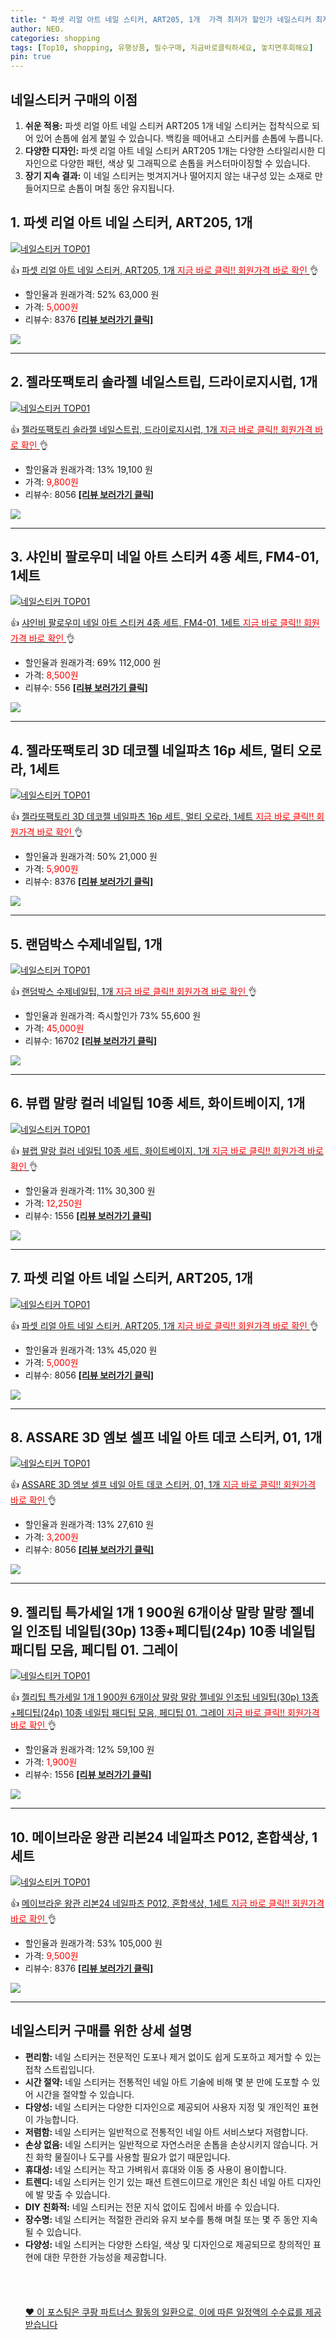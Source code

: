 ```yaml
---
title: " 파셋 리얼 아트 네일 스티커, ART205, 1개  가격 최저가 할인가 네일스티커 최저가 추천 제품 비교"
author: NEO.
categories: shopping
tags: [Top10, shopping, 유행상품, 필수구매, 지금바로클릭하세요, 놓치면후회해요]
pin: true
---
```

## 네일스티커 구매의 이점
1. **쉬운 적용:** 파셋 리얼 아트 네일 스티커 ART205 1개 네일 스티커는 접착식으로 되어 있어 손톱에 쉽게 붙일 수 있습니다. 백킹을 떼어내고 스티커를 손톱에 누릅니다.
2. **다양한 디자인:** 파셋 리얼 아트 네일 스티커 ART205 1개는 다양한 스타일리시한 디자인으로 다양한 패턴, 색상 및 그래픽으로 손톱을 커스터마이징할 수 있습니다.
3. **장기 지속 결과:** 이 네일 스티커는 벗겨지거나 떨어지지 않는 내구성 있는 소재로 만들어지므로 손톱이 며칠 동안 유지됩니다.

   

## 1.  파셋 리얼 아트 네일 스티커, ART205, 1개 

[![네일스티커 TOP01](https://thumbnail6.coupangcdn.com/thumbnails/remote/490x490ex/image/retail/images/831779844339517-2ef475db-56b7-4a9e-84a8-c1cab320986a.jpg)](https://link.coupang.com/re/AFFSDP?lptag=AF3617701&subid=GithubCoopas&pageKey=34828932&traceid=V0-153&itemId=14990170751&vendorItemId=82213137991)


👍 [ 파셋 리얼 아트 네일 스티커, ART205, 1개  <font color=red> 지금 바로 클릭!! 회원가격 바로 확인 </font> ](https://link.coupang.com/re/AFFSDP?lptag=AF3617701&subid=GithubCoopas&pageKey=34828932&traceid=V0-153&itemId=14990170751&vendorItemId=82213137991) 👌 


- 할인율과 원래가격: 52%  63,000   원
- 가격: <span style='color:red'>5,000원</span>
- 리뷰수: 8376  [**[리뷰 보러가기 클릭]**](https://link.coupang.com/re/AFFSDP?lptag=AF3617701&subid=GithubCoopas&pageKey=34828932&traceid=V0-153&itemId=14990170751&vendorItemId=82213137991)

[![](/discount_price.png)](https://link.coupang.com/re/AFFSDP?lptag=AF3617701&subid=GithubCoopas&pageKey=34828932&traceid=V0-153&itemId=14990170751&vendorItemId=82213137991)

---


   

## 2.  젤라또팩토리 솔라젤 네일스트립, 드라이로지시럽, 1개 

[![네일스티커 TOP01](https://thumbnail9.coupangcdn.com/thumbnails/remote/490x490ex/image/retail/images/2023/07/14/17/4/7286c6e2-1d96-4820-a86e-c7d4b0f3d515.jpg)](https://link.coupang.com/re/AFFSDP?lptag=AF3617701&subid=GithubCoopas&pageKey=7465966175&traceid=V0-153&itemId=19470729313&vendorItemId=86580976835)


👍 [ 젤라또팩토리 솔라젤 네일스트립, 드라이로지시럽, 1개  <font color=red> 지금 바로 클릭!! 회원가격 바로 확인 </font> ](https://link.coupang.com/re/AFFSDP?lptag=AF3617701&subid=GithubCoopas&pageKey=7465966175&traceid=V0-153&itemId=19470729313&vendorItemId=86580976835) 👌 


- 할인율과 원래가격: 13%  19,100   원
- 가격: <span style='color:red'>9,800원</span>
- 리뷰수: 8056  [**[리뷰 보러가기 클릭]**](https://link.coupang.com/re/AFFSDP?lptag=AF3617701&subid=GithubCoopas&pageKey=7465966175&traceid=V0-153&itemId=19470729313&vendorItemId=86580976835)

[![](/discount_price.png)](https://link.coupang.com/re/AFFSDP?lptag=AF3617701&subid=GithubCoopas&pageKey=7465966175&traceid=V0-153&itemId=19470729313&vendorItemId=86580976835)

---


   

## 3.  샤인비 팔로우미 네일 아트 스티커 4종 세트, FM4-01, 1세트 

[![네일스티커 TOP01](https://thumbnail6.coupangcdn.com/thumbnails/remote/490x490ex/image/vendor_inventory/ff28/c67cf7900e4e5eed633f98c4e1315545298e805c29b6193714af78249c20.jpg)](https://link.coupang.com/re/AFFSDP?lptag=AF3617701&subid=GithubCoopas&pageKey=7840194164&traceid=V0-153&itemId=21341526664&vendorItemId=88399635983)


👍 [ 샤인비 팔로우미 네일 아트 스티커 4종 세트, FM4-01, 1세트  <font color=red> 지금 바로 클릭!! 회원가격 바로 확인 </font> ](https://link.coupang.com/re/AFFSDP?lptag=AF3617701&subid=GithubCoopas&pageKey=7840194164&traceid=V0-153&itemId=21341526664&vendorItemId=88399635983) 👌 


- 할인율과 원래가격: 69%  112,000   원
- 가격: <span style='color:red'>8,500원</span>
- 리뷰수: 556  [**[리뷰 보러가기 클릭]**](https://link.coupang.com/re/AFFSDP?lptag=AF3617701&subid=GithubCoopas&pageKey=7840194164&traceid=V0-153&itemId=21341526664&vendorItemId=88399635983)

[![](/discount_price.png)](https://link.coupang.com/re/AFFSDP?lptag=AF3617701&subid=GithubCoopas&pageKey=7840194164&traceid=V0-153&itemId=21341526664&vendorItemId=88399635983)

---


   

## 4.  젤라또팩토리 3D 데코젤 네일파츠 16p 세트, 멀티 오로라, 1세트 

[![네일스티커 TOP01](https://thumbnail10.coupangcdn.com/thumbnails/remote/490x490ex/image/retail/images/2023/12/12/15/6/036011ac-588c-41ab-8c84-c577459f3ea0.jpg)](https://link.coupang.com/re/AFFSDP?lptag=AF3617701&subid=GithubCoopas&pageKey=7772018004&traceid=V0-153&itemId=20984528055&vendorItemId=88049179037)


👍 [ 젤라또팩토리 3D 데코젤 네일파츠 16p 세트, 멀티 오로라, 1세트  <font color=red> 지금 바로 클릭!! 회원가격 바로 확인 </font> ](https://link.coupang.com/re/AFFSDP?lptag=AF3617701&subid=GithubCoopas&pageKey=7772018004&traceid=V0-153&itemId=20984528055&vendorItemId=88049179037) 👌 


- 할인율과 원래가격: 50%  21,000   원
- 가격: <span style='color:red'>5,900원</span>
- 리뷰수: 8376  [**[리뷰 보러가기 클릭]**](https://link.coupang.com/re/AFFSDP?lptag=AF3617701&subid=GithubCoopas&pageKey=7772018004&traceid=V0-153&itemId=20984528055&vendorItemId=88049179037)

[![](/discount_price.png)](https://link.coupang.com/re/AFFSDP?lptag=AF3617701&subid=GithubCoopas&pageKey=7772018004&traceid=V0-153&itemId=20984528055&vendorItemId=88049179037)

---


   

## 5.  랜덤박스 수제네일팁, 1개 

[![네일스티커 TOP01](https://thumbnail10.coupangcdn.com/thumbnails/remote/490x490ex/image/vendor_inventory/1a4c/60bd4a8c0b297b3ab49378c105dfe484b95f3dc3780c9ff0ef056bd1e9f2.jpg)](https://link.coupang.com/re/AFFSDP?lptag=AF3617701&subid=GithubCoopas&pageKey=7826262412&traceid=V0-153&itemId=21272324939&vendorItemId=88332525514)


👍 [ 랜덤박스 수제네일팁, 1개  <font color=red> 지금 바로 클릭!! 회원가격 바로 확인 </font> ](https://link.coupang.com/re/AFFSDP?lptag=AF3617701&subid=GithubCoopas&pageKey=7826262412&traceid=V0-153&itemId=21272324939&vendorItemId=88332525514) 👌 


- 할인율과 원래가격: 즉시할인가 73%  55,600   원
- 가격: <span style='color:red'>45,000원</span>
- 리뷰수: 16702  [**[리뷰 보러가기 클릭]**](https://link.coupang.com/re/AFFSDP?lptag=AF3617701&subid=GithubCoopas&pageKey=7826262412&traceid=V0-153&itemId=21272324939&vendorItemId=88332525514)

[![](/discount_price.png)](https://link.coupang.com/re/AFFSDP?lptag=AF3617701&subid=GithubCoopas&pageKey=7826262412&traceid=V0-153&itemId=21272324939&vendorItemId=88332525514)

---


   

## 6.  뷰랩 말랑 컬러 네일팁 10종 세트, 화이트베이지, 1개 

[![네일스티커 TOP01](https://thumbnail9.coupangcdn.com/thumbnails/remote/490x490ex/image/retail/images/2021/08/25/16/7/48ddc926-6968-4e61-a340-809492542590.jpg)](https://link.coupang.com/re/AFFSDP?lptag=AF3617701&subid=GithubCoopas&pageKey=5600271654&traceid=V0-153&itemId=11129560739&vendorItemId=78408167707)


👍 [ 뷰랩 말랑 컬러 네일팁 10종 세트, 화이트베이지, 1개  <font color=red> 지금 바로 클릭!! 회원가격 바로 확인 </font> ](https://link.coupang.com/re/AFFSDP?lptag=AF3617701&subid=GithubCoopas&pageKey=5600271654&traceid=V0-153&itemId=11129560739&vendorItemId=78408167707) 👌 


- 할인율과 원래가격: 11%  30,300   원
- 가격: <span style='color:red'>12,250원</span>
- 리뷰수: 1556  [**[리뷰 보러가기 클릭]**](https://link.coupang.com/re/AFFSDP?lptag=AF3617701&subid=GithubCoopas&pageKey=5600271654&traceid=V0-153&itemId=11129560739&vendorItemId=78408167707)

[![](/discount_price.png)](https://link.coupang.com/re/AFFSDP?lptag=AF3617701&subid=GithubCoopas&pageKey=5600271654&traceid=V0-153&itemId=11129560739&vendorItemId=78408167707)

---


   

## 7.  파셋 리얼 아트 네일 스티커, ART205, 1개 

[![네일스티커 TOP01](https://thumbnail6.coupangcdn.com/thumbnails/remote/490x490ex/image/retail/images/831779844339517-2ef475db-56b7-4a9e-84a8-c1cab320986a.jpg)](https://link.coupang.com/re/AFFSDP?lptag=AF3617701&subid=GithubCoopas&pageKey=34828932&traceid=V0-153&itemId=14990170751&vendorItemId=82213137991)


👍 [ 파셋 리얼 아트 네일 스티커, ART205, 1개  <font color=red> 지금 바로 클릭!! 회원가격 바로 확인 </font> ](https://link.coupang.com/re/AFFSDP?lptag=AF3617701&subid=GithubCoopas&pageKey=34828932&traceid=V0-153&itemId=14990170751&vendorItemId=82213137991) 👌 


- 할인율과 원래가격: 13%  45,020   원
- 가격: <span style='color:red'>5,000원</span>
- 리뷰수: 8056  [**[리뷰 보러가기 클릭]**](https://link.coupang.com/re/AFFSDP?lptag=AF3617701&subid=GithubCoopas&pageKey=34828932&traceid=V0-153&itemId=14990170751&vendorItemId=82213137991)

[![](/discount_price.png)](https://link.coupang.com/re/AFFSDP?lptag=AF3617701&subid=GithubCoopas&pageKey=34828932&traceid=V0-153&itemId=14990170751&vendorItemId=82213137991)

---


   

## 8.  ASSARE 3D 엠보 셀프 네일 아트 데코 스티커, 01, 1개 

[![네일스티커 TOP01](https://thumbnail6.coupangcdn.com/thumbnails/remote/490x490ex/image/vendor_inventory/3ac9/6849209d217934ebaecda1a39696701c8608d1d31be83da11bf0bd02aa9c.jpg)](https://link.coupang.com/re/AFFSDP?lptag=AF3617701&subid=GithubCoopas&pageKey=7356258276&traceid=V0-153&itemId=18941649033&vendorItemId=86068111208)


👍 [ ASSARE 3D 엠보 셀프 네일 아트 데코 스티커, 01, 1개  <font color=red> 지금 바로 클릭!! 회원가격 바로 확인 </font> ](https://link.coupang.com/re/AFFSDP?lptag=AF3617701&subid=GithubCoopas&pageKey=7356258276&traceid=V0-153&itemId=18941649033&vendorItemId=86068111208) 👌 


- 할인율과 원래가격: 13%  27,610   원
- 가격: <span style='color:red'>3,200원</span>
- 리뷰수: 8056  [**[리뷰 보러가기 클릭]**](https://link.coupang.com/re/AFFSDP?lptag=AF3617701&subid=GithubCoopas&pageKey=7356258276&traceid=V0-153&itemId=18941649033&vendorItemId=86068111208)

[![](/discount_price.png)](https://link.coupang.com/re/AFFSDP?lptag=AF3617701&subid=GithubCoopas&pageKey=7356258276&traceid=V0-153&itemId=18941649033&vendorItemId=86068111208)

---


   

## 9.  젤리팁 특가세일 1개 1 900원 6개이상 말랑 말랑 젤네일 인조팁 네일팁(30p) 13종+페디팁(24p) 10종 네일팁 패디팁 모음, 페디팁 01. 그레이 

[![네일스티커 TOP01](https://thumbnail6.coupangcdn.com/thumbnails/remote/490x490ex/image/vendor_inventory/114a/680fcaffc63e1055bc57c5dc504b386d89de26cd8e2f4f803309eb042345.jpg)](https://link.coupang.com/re/AFFSDP?lptag=AF3617701&subid=GithubCoopas&pageKey=7672074044&traceid=V0-153&itemId=20469199541&vendorItemId=87486951286)


👍 [ 젤리팁 특가세일 1개 1 900원 6개이상 말랑 말랑 젤네일 인조팁 네일팁(30p) 13종+페디팁(24p) 10종 네일팁 패디팁 모음, 페디팁 01. 그레이  <font color=red> 지금 바로 클릭!! 회원가격 바로 확인 </font> ](https://link.coupang.com/re/AFFSDP?lptag=AF3617701&subid=GithubCoopas&pageKey=7672074044&traceid=V0-153&itemId=20469199541&vendorItemId=87486951286) 👌 


- 할인율과 원래가격: 12%  59,100   원
- 가격: <span style='color:red'>1,900원</span>
- 리뷰수: 1556  [**[리뷰 보러가기 클릭]**](https://link.coupang.com/re/AFFSDP?lptag=AF3617701&subid=GithubCoopas&pageKey=7672074044&traceid=V0-153&itemId=20469199541&vendorItemId=87486951286)

[![](/discount_price.png)](https://link.coupang.com/re/AFFSDP?lptag=AF3617701&subid=GithubCoopas&pageKey=7672074044&traceid=V0-153&itemId=20469199541&vendorItemId=87486951286)

---


   

## 10.  메이브라운 왕관 리본24 네일파츠 P012, 혼합색상, 1세트 

[![네일스티커 TOP01](https://thumbnail6.coupangcdn.com/thumbnails/remote/490x490ex/image/retail/images/2020/05/18/9/0/78811bc7-e02c-4061-af5a-0ac24989114d.jpg)](https://link.coupang.com/re/AFFSDP?lptag=AF3617701&subid=GithubCoopas&pageKey=1606648675&traceid=V0-153&itemId=2744110515&vendorItemId=70734111559)


👍 [ 메이브라운 왕관 리본24 네일파츠 P012, 혼합색상, 1세트  <font color=red> 지금 바로 클릭!! 회원가격 바로 확인 </font> ](https://link.coupang.com/re/AFFSDP?lptag=AF3617701&subid=GithubCoopas&pageKey=1606648675&traceid=V0-153&itemId=2744110515&vendorItemId=70734111559) 👌 


- 할인율과 원래가격: 53%  105,000   원
- 가격: <span style='color:red'>9,500원</span>
- 리뷰수: 8376  [**[리뷰 보러가기 클릭]**](https://link.coupang.com/re/AFFSDP?lptag=AF3617701&subid=GithubCoopas&pageKey=1606648675&traceid=V0-153&itemId=2744110515&vendorItemId=70734111559)

[![](/discount_price.png)](https://link.coupang.com/re/AFFSDP?lptag=AF3617701&subid=GithubCoopas&pageKey=1606648675&traceid=V0-153&itemId=2744110515&vendorItemId=70734111559)

---
## 네일스티커 구매를 위한 상세 설명
* **편리함:** 네일 스티커는 전문적인 도포나 제거 없이도 쉽게 도포하고 제거할 수 있는 접착 스트립입니다.
* **시간 절약:** 네일 스티커는 전통적인 네일 아트 기술에 비해 몇 분 만에 도포할 수 있어 시간을 절약할 수 있습니다.
* **다양성:** 네일 스티커는 다양한 디자인으로 제공되어 사용자 지정 및 개인적인 표현이 가능합니다.
* **저렴함:** 네일 스티커는 일반적으로 전통적인 네일 아트 서비스보다 저렴합니다.
* **손상 없음:** 네일 스티커는 일반적으로 자연스러운 손톱을 손상시키지 않습니다. 거친 화학 물질이나 도구를 사용할 필요가 없기 때문입니다.
* **휴대성:** 네일 스티커는 작고 가벼워서 휴대와 이동 중 사용이 용이합니다.
* **트렌디:** 네일 스티커는 인기 있는 패션 트렌드이므로 개인은 최신 네일 아트 디자인에 발 맞출 수 있습니다.
* **DIY 친화적:** 네일 스티커는 전문 지식 없이도 집에서 바를 수 있습니다.
* **장수명:** 네일 스티커는 적절한 관리와 유지 보수를 통해 며칠 또는 몇 주 동안 지속될 수 있습니다.
* **다양성:** 네일 스티커는 다양한 스타일, 색상 및 디자인으로 제공되므로 창의적인 표현에 대한 무한한 가능성을 제공합니다.<br><br><br><br><br> [ ❤  이 포스팅은 쿠팡 파트너스 활동의 일환으로, 이에 따른 일정액의 수수료를 제공받습니다](https://link.coupang.com/a/bcEFyh)